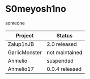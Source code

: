 # S0meyosh1no
someone


| Project        | Status          |
|----------------|-----------------|
| Zalup1nJB      | 2.0 released    |
| GarlicMonster  | not maintained  |
| Ahmelio        | suspended       |
| Ahmelio17      | 0.0.4 released  |

